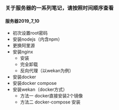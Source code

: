 ### 关于服务器的一系列笔记，请按照时间顺序查看
#### 服务器2019_7_10
- 初次设置root密码
- 安装nodejs（内含npm）
- 更换阿里源
- 安装nginx
    - 安装
    - 完全卸载
    - 反向代理（以wekan为例）
- 安装docker
- 安装docker compose
- 安装wekan（docker方式）
    - 方法一 docker直接安装2个镜像
    - 方法二 docker-compose 安装